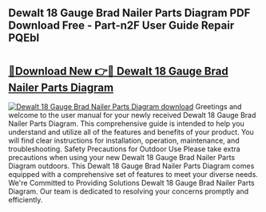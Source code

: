 ## Dewalt 18 Gauge Brad Nailer Parts Diagram PDF Download Free - Part-n2F User Guide Repair PQEbl

# <h2><a href="http://dfqd0y.blite.top/?on=Dewalt+18+Gauge+Brad+Nailer+Parts+Diagram">🔗Download New 👉🔴 Dewalt 18 Gauge Brad Nailer Parts Diagram</a></h2>

[![Dewalt 18 Gauge Brad Nailer Parts Diagram download](https://i.imgur.com/lujVjoI.png)](http://dfqd0y.blite.top/?on=Dewalt+18+Gauge+Brad+Nailer+Parts+Diagram)
Greetings and welcome to the user manual for your newly received Dewalt 18 Gauge Brad Nailer Parts Diagram. This comprehensive guide is intended to help you understand and utilize all of the features and benefits of your product. You will find clear instructions for installation, operation, maintenance, and troubleshooting. Safety Precautions for Outdoor Use Please take extra precautions when using your new Dewalt 18 Gauge Brad Nailer Parts Diagram outdoors. This Dewalt 18 Gauge Brad Nailer Parts Diagram comes equipped with a comprehensive set of features to meet your diverse needs. We're Committed to Providing Solutions Dewalt 18 Gauge Brad Nailer Parts Diagram. Our team is dedicated to resolving your concerns promptly and efficiently.
